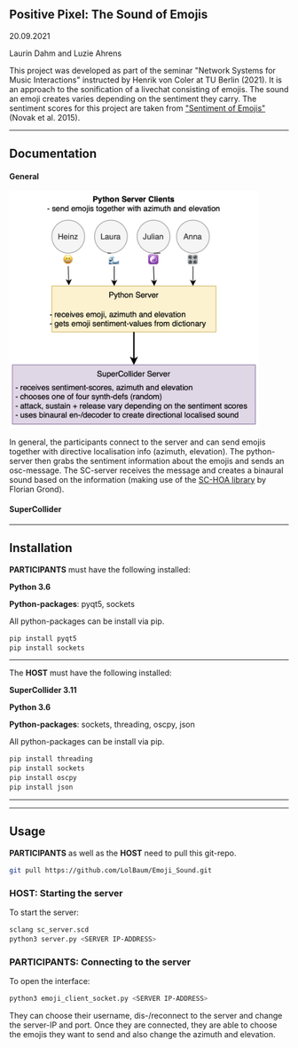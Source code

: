 ## Positive Pixel: The Sound of Emojis
20.09.2021

Laurin Dahm and Luzie Ahrens

This project was developed as part of the seminar "Network Systems for Music Interactions" instructed by Henrik von Coler at TU Berlin (2021). It is an approach to the sonification of a livechat consisting of emojis. The sound an emoji creates varies depending on the sentiment they carry. The sentiment scores for this project are taken from ["Sentiment of Emojis"](https://journals.plos.org/plosone/article?id=10.1371/journal.pone.0144296) (Novak et al. 2015).
 ________________________________________________________________________________________________

## Documentation

#### General

<img src="other/program_exp.png" width="450"/>

In general, the participants connect to the server and can send emojis together with directive localisation info (azimuth, elevation). The python-server then grabs the sentiment information about the emojis and sends an osc-message. The SC-server receives the message and creates a binaural sound based on the information (making use of the [SC-HOA library](https://github.com/florian-grond/SC-HOA) by Florian Grond).

#### SuperCollider
________________________________________________________________________________________________

## Installation
**PARTICIPANTS** must have the following installed:

**Python 3.6**

**Python-packages**: pyqt5, sockets

All python-packages can be install via pip.

```bash
pip install pyqt5
pip install sockets
```


________________________________________________________________________________________________
The **HOST** must have the following installed:

**SuperCollider 3.11**

**Python 3.6**

**Python-packages**: sockets, threading, oscpy, json

All python-packages can be install via pip.

```bash
pip install threading
pip install sockets
pip install oscpy
pip install json
```
________________________________________________________________________________________________
________________________________________________________________________________________________

## Usage

**PARTICIPANTS** as well as the **HOST** need to pull this git-repo.

```bash
git pull https://github.com/LolBaum/Emoji_Sound.git
```

### HOST: Starting the server
To start the server:
```bash
sclang sc_server.scd 
python3 server.py <SERVER IP-ADDRESS>
```


### PARTICIPANTS: Connecting to the server
To open the interface: 
```bash
python3 emoji_client_socket.py <SERVER IP-ADDRESS>
```


They can choose their username, dis-/reconnect to the server and change the server-IP and port.
Once they are connected, they are able to choose the emojis they want to send and also change the azimuth and elevation.




